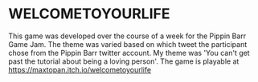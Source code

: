 # WELCOMETOYOURLIFE
This game was developed over the course of a week for the Pippin Barr Game Jam.
The theme was varied based on which tweet the participant chose from the Pippin Barr twitter account.
My theme was 'You can't get past the tutorial about being a loving person'.
The game is playable at https://maxtopan.itch.io/welcometoyourlife
